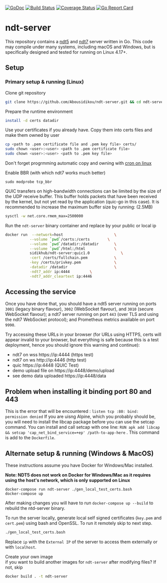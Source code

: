 [![GoDoc](https://godoc.org/github.com/m-lab/ndt-server?status.svg)](https://godoc.org/github.com/m-lab/ndt-server) [![Build Status](https://travis-ci.org/m-lab/ndt-server.svg?branch=master)](https://travis-ci.org/m-lab/ndt-server) [![Coverage Status](https://coveralls.io/repos/github/m-lab/ndt-server/badge.svg?branch=master)](https://coveralls.io/github/m-lab/ndt-server?branch=master) [![Go Report Card](https://goreportcard.com/badge/github.com/m-lab/ndt-server)](https://goreportcard.com/report/github.com/m-lab/ndt-server)

# ndt-server

This repository contains a [ndt5](
https://github.com/ndt-project/ndt/wiki/NDTProtocol) and [ndt7](
spec/ndt7-protocol.md) server written in Go. This code may compile under
many systems, including macOS and Windows, but is specifically designed
and tested for running on Linux 4.17+.


## Setup

### Primary setup & running (Linux)

Clone git repository
```bash
git clone https://github.com/Abousidikou/ndt-server.git && cd ndt-server 
```

Prepare the runtime environment

```bash
install -d certs datadir
```

Use your certificates if you already have.
Copy them into certs files and make them owned by user

```bash
cp <path to .pem certificate file and .pem key file> certs/
sudo chown <user>:<user> <path to .pem certificate file>
sudo chown <user>:<user> <path to .pem key file>
```
Don't forget progrmming automatic copy and owning with [cron on linux](https://www.howtogeek.com/101288/how-to-schedule-tasks-on-linux-an-introduction-to-crontab-files/) 


Enable BBR (with which ndt7 works much better)
```
sudo modprobe tcp_bbr
```


QUIC transfers on high-bandwidth connections can be limited by the size of the UDP receive buffer.
This buffer holds packets that have been received by the kernel, but not yet read by the application (quic-go in this case).
It is recommended to increase the maximum buffer size by running:
(2.5MB)
```bash
sysctl -w net.core.rmem_max=2500000
```

Run the `ndt-server` binary container and
replace <ip> by your public or local ip
```bash
docker run  --network=host                       \
           --volume `pwd`/certs:/certs        \
           --volume `pwd`/datadir:/datadir       \
           --volume `pwd`/html:/html             \
           sidikhub/ndt-server:quic1.0              \
           -cert /certs/fullchain.pem            \
           -key /certs/privkey.pem               \
           -datadir /datadir                     \
           -ndt7_addr ip:4444         \
           -ndt7_addr_cleartext ip:4446
```
       
        
## Accessing the service

Once you have done that, you should have a ndt5 server running on ports
`3001` (legacy binary flavour), `3002` (WebSocket flavour), and `3010`
(secure WebSocket flavour); a ndt7 server running on port `443` (over TLS
and using the ndt7 WebSocket protocol); and Prometheus metrics available
on port `9990`.

Try accessing these URLs in your browser (for URLs using HTTPS, certs will
appear invalid to your browser, but everything is safe because this is a test
deployment, hence you should ignore this warning and continue):

* ndt7 on wss  https://ip:4444 (https test)
* ndt7 on ws   http://ip:4446 (http test)
* quic  https://ip:4448 (QUIC Test)
* demo upload file on https://ip:4448/demo/upload
* see demo data uploaded https://ip:4448/data
           
           
## Problem when installing it binding port 80 and 443
This is the error that will be encountered : `listen tcp :80: bind: permission denied`
If you are uisng Alpine, which you probably should be, you will need to install the libcap package before you can use the setcap command. You can install and call setcap with one line: `RUN apk add libcap && setcap 'cap_net_bind_service=+ep' /path-to-app-here` . This command is add to the `Dockerfile`.


## Alternate setup & running (Windows & MacOS)

These instructions assume you have Docker for Windows/Mac installed.

**Note: NDT5 does not work on Docker for Windows/Mac as it requires using the host's network, which is only supported on Linux**

```
docker-compose run ndt-server ./gen_local_test_certs.bash
docker-compose up
```

After making changes you will have to run `docker-compose up --build` to rebuild the ntd-server binary.

 

To run the server locally, generate local self signed certificates (`key.pem`
and `cert.pem`) using bash and OpenSSL. To run it remotely skip to next step.

```bash
./gen_local_test_certs.bash
```
           
Replace `ip` with the `External IP` of the server to access them externally or with `localhost`.
           

Create your own image           
if you want to build another images for `ndt-server` after modifying files? If not, skip
```bash
docker build . -t ndt-server
```


